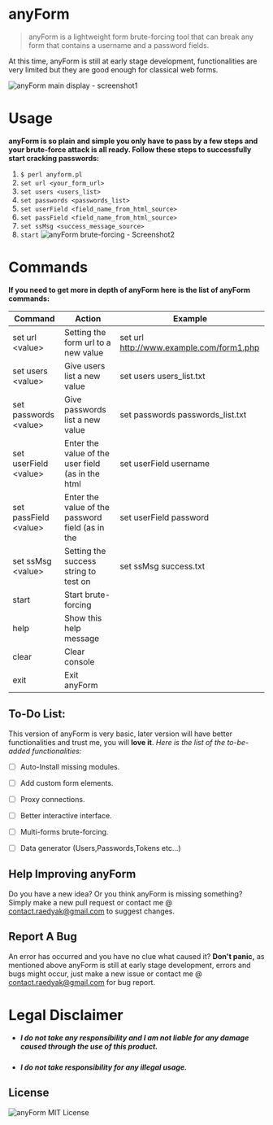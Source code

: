 

# anyForm

> anyForm is a lightweight form brute-forcing tool that can break any form that contains a username and a password fields.

At this time, anyForm is still at early stage development, functionalities are very limited but they are good enough for classical web forms.

![anyForm main display - screenshot1](https://preview.ibb.co/d5KLwp/anyform_main_display.png)

# Usage
**anyForm is so plain and simple you only have to pass by a few steps and your brute-force attack is all ready.
Follow these steps to successfully start cracking passwords:**
 1. `$ perl anyform.pl `
 2. `set url <your_form_url>`
 3. `set users <users_list>`
 4. `set passwords <passwords_list>`
 5. `set userField <field_name_from_html_source>`
 6. `set passField <field_name_from_html_source>`
 7. `set ssMsg <success_message_source>`
 8. `start`
![anyForm brute-forcing - Screenshot2](https://image.ibb.co/b4Bpp9/Screenshot_from_2018_09_24_03_34_56.png)

# Commands
**If you need to get more in depth of anyForm here is the list of anyForm commands:**

| Command | Action | Example
|----|----|----|
| set url \<value> | Setting the form url to a new value| set url http://www.example.com/form1.php |
| set users \<value>|  Give users list a new value | set users users_list.txt
|set passwords \<value> | Give passwords list a new value | set passwords passwords_list.txt
| set userField \<value> | Enter the value of the user field (as in the html |set userField username
| set passField \<value> | Enter the value of the password field (as in the |set userField password
|set ssMsg \<value>     | Setting the success string to test on             | set ssMsg success.txt
| start                 | Start brute-forcing                                
| help                  | Show this help message                                                           
|clear|Clear console
|exit| Exit anyForm

## To-Do List:
This version of anyForm is very basic, later version will have better functionalities and trust me, you will **love it**.
*Here is the list of the to-be-added functionalities:*
 - [ ] Auto-Install missing modules.
 - [ ] Add custom form elements.
 - [ ] Proxy connections.
 - [ ] Better interactive interface.
 - [ ] Multi-forms brute-forcing.
 - [ ] Data generator (Users,Passwords,Tokens etc...)
 

## Help Improving anyForm

 Do you have a new idea? Or you think anyForm is missing something? Simply make a new pull request or contact me @ contact.raedyak@gmail.com to suggest changes.

## Report A Bug
An error has occurred and you have no clue what caused it? **Don't panic,** as mentioned above anyForm is still at early stage development, errors and bugs might occur, just make a new issue or contact me @ contact.raedyak@gmail.com for bug report.
# Legal Disclaimer

-   ##### [](https://github.com/yak0d3/dDumper#i-do-not-take-any-responsibility-and-i-am-not-liable-for-any-damage-caused-through-the-use-of-this-product)I do not take any responsibility and I am not liable for any damage caused through the use of this product.
    
-   ##### [](https://github.com/yak0d3/dDumper#i-do-not-take-responsibility-for-any-illegal-usage)I do not take responsibility for any illegal usage.
## License

![anyForm MIT License](https://image.ibb.co/hWqzp9/license.png)
